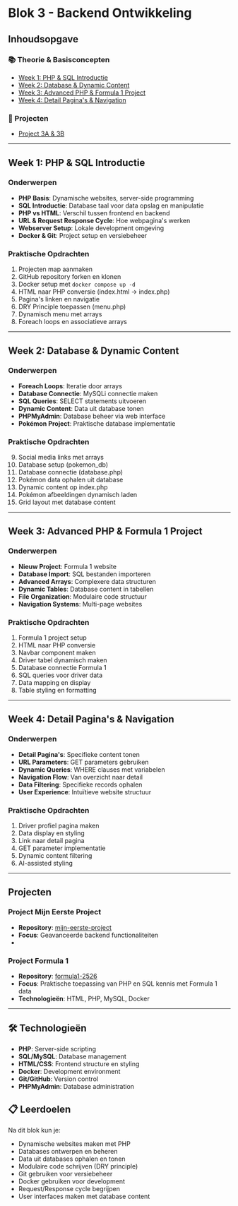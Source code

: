 # Blok 3 - Backend Ontwikkeling

## Inhoudsopgave

### 📚 Theorie & Basisconcepten
- [Week 1: PHP & SQL Introductie](#week-1-php--sql-introductie)
- [Week 2: Database & Dynamic Content](#week-2-database--dynamic-content)
- [Week 3: Advanced PHP & Formula 1 Project](#week-3-advanced-php--formula-1-project)
- [Week 4: Detail Pagina's & Navigation](#week-4-detail-paginas--navigation)

### 🎯 Projecten
- [Project 3A & 3B](#projecten)

---

## Week 1: PHP & SQL Introductie

### Onderwerpen
- **PHP Basis**: Dynamische websites, server-side programming
- **SQL Introductie**: Database taal voor data opslag en manipulatie
- **PHP vs HTML**: Verschil tussen frontend en backend
- **URL & Request Response Cycle**: Hoe webpagina's werken
- **Webserver Setup**: Lokale development omgeving
- **Docker & Git**: Project setup en versiebeheer

### Praktische Opdrachten
1. Projecten map aanmaken
2. GitHub repository forken en klonen
3. Docker setup met `docker compose up -d`
4. HTML naar PHP conversie (index.html → index.php)
5. Pagina's linken en navigatie
6. DRY Principle toepassen (menu.php)
7. Dynamisch menu met arrays
8. Foreach loops en associatieve arrays

---

## Week 2: Database & Dynamic Content

### Onderwerpen
- **Foreach Loops**: Iteratie door arrays
- **Database Connectie**: MySQLi connectie maken
- **SQL Queries**: SELECT statements uitvoeren
- **Dynamic Content**: Data uit database tonen
- **PHPMyAdmin**: Database beheer via web interface
- **Pokémon Project**: Praktische database implementatie

### Praktische Opdrachten
9. Social media links met arrays
10. Database setup (pokemon_db)
11. Database connectie (database.php)
12. Pokémon data ophalen uit database
13. Dynamic content op index.php
14. Pokémon afbeeldingen dynamisch laden
15. Grid layout met database content

---

## Week 3: Advanced PHP & Formula 1 Project

### Onderwerpen
- **Nieuw Project**: Formula 1 website
- **Database Import**: SQL bestanden importeren
- **Advanced Arrays**: Complexere data structuren
- **Dynamic Tables**: Database content in tabellen
- **File Organization**: Modulaire code structuur
- **Navigation Systems**: Multi-page websites

### Praktische Opdrachten
1. Formula 1 project setup
2. HTML naar PHP conversie
3. Navbar component maken
4. Driver tabel dynamisch maken
5. Database connectie Formula 1
6. SQL queries voor driver data
7. Data mapping en display
8. Table styling en formatting

---

## Week 4: Detail Pagina's & Navigation

### Onderwerpen
- **Detail Pagina's**: Specifieke content tonen
- **URL Parameters**: GET parameters gebruiken
- **Dynamic Queries**: WHERE clauses met variabelen
- **Navigation Flow**: Van overzicht naar detail
- **Data Filtering**: Specifieke records ophalen
- **User Experience**: Intuïtieve website structuur

### Praktische Opdrachten
1. Driver profiel pagina maken
2. Data display en styling
3. Link naar detail pagina
4. GET parameter implementatie
5. Dynamic content filtering
6. AI-assisted styling

---

## Projecten

### Project Mijn Eerste Project
- **Repository**: [mijn-eerste-project](https://github.com/NOVA-college-Haarlem/mijn-eerste-project)
- **Focus**: Geavanceerde backend functionaliteiten
- 
### Project Formula 1
- **Repository**: [formula1-2526](https://github.com/NOVA-college-Haarlem/formula1-2526)
- **Focus**: Praktische toepassing van PHP en SQL kennis met Formula 1 data
- **Technologieën**: HTML, PHP, MySQL, Docker


---

## 🛠️ Technologieën

- **PHP**: Server-side scripting
- **SQL/MySQL**: Database management
- **HTML/CSS**: Frontend structure en styling
- **Docker**: Development environment
- **Git/GitHub**: Version control
- **PHPMyAdmin**: Database administration

## 📋 Leerdoelen

Na dit blok kun je:
- Dynamische websites maken met PHP
- Databases ontwerpen en beheren
- Data uit databases ophalen en tonen
- Modulaire code schrijven (DRY principle)
- Git gebruiken voor versiebeheer
- Docker gebruiken voor development
- Request/Response cycle begrijpen
- User interfaces maken met database content